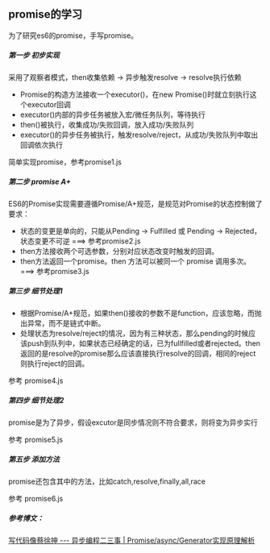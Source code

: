 
promise的学习
------
为了研究es6的promise，手写promise。

##### 第一步 初步实现
  
  采用了观察者模式，then收集依赖 -> 异步触发resolve -> resolve执行依赖

* Promise的构造方法接收一个executor()，在new Promise()时就立刻执行这个executor回调
* executor()内部的异步任务被放入宏/微任务队列，等待执行
* then()被执行，收集成功/失败回调，放入成功/失败队列
* executor()的异步任务被执行，触发resolve/reject，从成功/失败队列中取出回调依次执行
  
简单实现promise，参考promise1.js

##### 第二步 promise A+

ES6的Promise实现需要遵循Promise/A+规范，是规范对Promise的状态控制做了要求：
* 状态的变更是单向的，只能从Pending -> Fulfilled 或 Pending -> Rejected，状态变更不可逆  ===> 参考promise2.js
* then方法接收两个可选参数，分别对应状态改变时触发的回调。
* then方法返回一个promise。then 方法可以被同一个 promise 调用多次。  ===> 参考promise3.js

##### 第三步 细节处理1

* 根据Promise/A+规范，如果then()接收的参数不是function，应该忽略，而抛出异常，而不是链式中断。
* 处理状态为resolve/reject的情况，因为有三种状态，那么pending的时候应该push到队列中，如果状态已经确定的话，已为fullfilled或者rejected。then返回的是resolve的promise那么应该直接执行resolve的回调，相同的reject则执行reject的回调。

参考 promise4.js

##### 第四步 细节处理2

promise是为了异步，假设excutor是同步情况则不符合要求，则将变为异步实行 

参考 promise5.js

##### 第五步 添加方法

promise还包含其中的方法，比如catch,resolve,finally,all,race

参考 promise6.js







##### 参考博文：
  [写代码像蔡徐抻 --- 异步编程二三事 | Promise/async/Generator实现原理解析](https://juejin.im/post/5e3b9ae26fb9a07ca714a5cc)